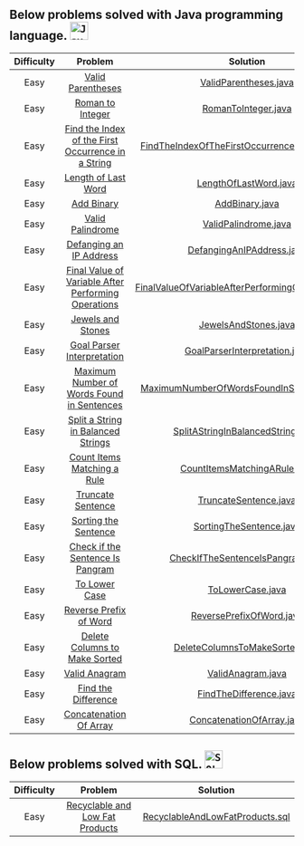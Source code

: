 ## Below problems solved with Java programming language. <code><img height="32" src="https://cdn.jsdelivr.net/gh/devicons/devicon/icons/java/java-original-wordmark.svg" alt="Java"/></code>

| Difficulty |                                                             Problem                                                       		 		                                                              |                              Solution                                                                                                                               				 		                              
|:----------:|:--------------------------------------------------------------------------------------------------------------------------------------------------------------------------------------------:|:--------------------------------------------------------------------------------------------------------------------------------------------------------------------------------------------------------:|
|  Easy   	  |                                   [Valid Parentheses](https://leetcode.com/problems/valid-parentheses)                                               		 		                                   |                                   [ValidParentheses.java](https://github.com/Jyeverson/leetcode/blob/main/src/JAVA/ValidParentheses.java)                     				 		                                    |															   |
|  Easy   	  |                                    [Roman to Integer](https://leetcode.com/problems/roman-to-integer)                                               		 		                                    |                                     [RomanToInteger.java](https://github.com/Jyeverson/leetcode/blob/main/src/JAVA/RomanToInteger.java)                     				 		                                      |															   |
|  Easy   	  |  [Find the Index of the First Occurrence in a String](https://leetcode.com/problems/find-the-index-of-the-first-occurrence-in-a-string)                                               		 		  |          [FindTheIndexOfTheFirstOccurrenceInAString.java](https://github.com/Jyeverson/leetcode/blob/main/src/JAVA/FindTheIndexOfTheFirstOccurrenceInAString.java)                     				 		           |															   |
|  Easy   	  |                                 [Length of Last Word](https://leetcode.com/problems/length-of-last-word)                                               		 		                                 |                                   [LengthOfLastWord.java](https://github.com/Jyeverson/leetcode/blob/main/src/JAVA/LengthOfLastWord.java)                     				 		                                    |															   |
|  Easy   	  |                                          [Add Binary](https://leetcode.com/problems/add-binary)                                               		 		                                          |                                          [AddBinary.java](https://github.com/Jyeverson/leetcode/blob/main/src/JAVA/AddBinary.java)                     				 		                                           |															   |
|  Easy   	  |                                    [Valid Palindrome](https://leetcode.com/problems/valid-palindrome)                                               		 		                                    |                                    [ValidPalindrome.java](https://github.com/Jyeverson/leetcode/blob/main/src/JAVA/ValidPalindrome.java)                     				 		                                     |															   |
|  Easy   	  |                             [Defanging an IP Address](https://leetcode.com/problems/defanging-an-ip-address)                                               		 		                             |                               [DefangingAnIPAddress.java](https://github.com/Jyeverson/leetcode/blob/main/src/JAVA/DefangingAnIPAddress.java)                     				 		                                |															   |
|  Easy   	  | [Final Value of Variable After Performing Operations](https://leetcode.com/problems/final-value-of-variable-after-performing-operations)                                               		 		 |      [FinalValueOfVariableAfterPerformingOperations.java](https://github.com/Jyeverson/leetcode/blob/main/src/JAVA/FinalValueOfVariableAfterPerformingOperations.java)                     				 		       |															   |
|  Easy   	  |                                   [Jewels and Stones](https://leetcode.com/problems/jewels-and-stones)                                               		 		                                   |                                    [JewelsAndStones.java](https://github.com/Jyeverson/leetcode/blob/main/src/JAVA/JewelsAndStones.java)                     				 		                                     |															   |
|  Easy   	  |                          [Goal Parser Interpretation](https://leetcode.com/problems/goal-parser-interpretation)                                               		 		                          |                           [GoalParserInterpretation.java](https://github.com/Jyeverson/leetcode/blob/main/src/JAVA/GoalParserInterpretation.java)                     				 		                            |															   |
|  Easy   	  |          [Maximum Number of Words Found in Sentences](https://leetcode.com/problems/maximum-number-of-words-found-in-sentences)                                               		 		          |               [MaximumNumberOfWordsFoundInSentences.java](https://github.com/Jyeverson/leetcode/blob/main/src/JAVA/MaximumNumberOfWordsFoundInSentences.java)                     				 		                |															   |
|  Easy   	  |   [Split a String in Balanced Strings](https://leetcode.com/problems/https://leetcode.com/problems/split-a-string-in-balanced-strings)                                               		 		   |                      [SplitAStringInBalancedStrings.java](https://github.com/Jyeverson/leetcode/blob/main/src/JAVA/SplitAStringInBalancedStrings.java)                     				 		                       |															   |
|  Easy   	  |                         [Count Items Matching a Rule](https://leetcode.com/problems/count-items-matching-a-rule)                                               		 		                         |                            [CountItemsMatchingARule.java](https://github.com/Jyeverson/leetcode/blob/main/src/JAVA/CountItemsMatchingARule.java)                     				 		                             |															   |
|  Easy   	  |                                   [Truncate Sentence](https://leetcode.com/problems/truncate-sentence)                                               		 		                                   |                                   [TruncateSentence.java](https://github.com/Jyeverson/leetcode/blob/main/src/JAVA/TruncateSentence.java)                     				 		                                    |															   |
|  Easy   	  |                                [Sorting the Sentence](https://leetcode.com/problems/sorting-the-sentence)                                               		 		                                |                                 [SortingTheSentence.java](https://github.com/Jyeverson/leetcode/blob/main/src/JAVA/SortingTheSentence.java)                     				 		                                  |															   |
|  Easy   	  |                    [Check if the Sentence Is Pangram](https://leetcode.com/problems/check-if-the-sentence-is-pangram)                                               		 		                    |                        [CheckIfTheSentenceIsPangram.java](https://github.com/Jyeverson/leetcode/blob/main/src/JAVA/CheckIfTheSentenceIsPangram.java)                     				 		                         |															   |
|  Easy   	  |                                       [To Lower Case](https://leetcode.com/problems/to-lower-case)                                               		 		                                       |                                        [ToLowerCase.java](https://github.com/Jyeverson/leetcode/blob/main/src/JAVA/ToLowerCase.java)                     				 		                                         |															   |
|  Easy   	  |                              [Reverse Prefix of Word](https://leetcode.com/problems/reverse-prefix-of-word)                                               		 		                              |                                [ReversePrefixOfWord.java](https://github.com/Jyeverson/leetcode/blob/main/src/JAVA/ReversePrefixOfWord.java)                     				 		                                 |															   |
|  Easy   	  |                       [Delete Columns to Make Sorted](https://leetcode.com/problems/delete-columns-to-make-sorted)                                               		 		                       |                          [DeleteColumnsToMakeSorted.java](https://github.com/Jyeverson/leetcode/blob/main/src/JAVA/DeleteColumnsToMakeSorted.java)                     				 		                           |															   |
|  Easy   	  |                                       [Valid Anagram](https://leetcode.com/problems/valid-anagram)                                               		 		                                       |                                       [ValidAnagram.java](https://github.com/Jyeverson/leetcode/blob/main/src/JAVA/ValidAnagram.java)                     				 		                                        |															   |
|  Easy   	  |                                 [Find the Difference](https://leetcode.com/problems/find-the-difference)                                               		 		                                 |                                  [FindTheDifference.java](https://github.com/Jyeverson/LeetCode/blob/main/src/JAVA/FindTheDifference.java)                     				 		                                   |															   |
|  Easy   	  |                              [Concatenation Of Array](https://leetcode.com/problems/concatenation-of-array)                                               		 		                              |                               [ConcatenationOfArray.java](https://github.com/Jyeverson/leetcode/blob/main/src/JAVA.ConcatenationOfArray.java)                     				 		                                |															   |

## Below problems solved with SQL. <code><img height="32" src="https://cdn.jsdelivr.net/gh/devicons/devicon/icons/microsoftsqlserver/microsoftsqlserver-plain-wordmark.svg" alt="SQL Server"/></code>

| Difficulty |                                                                                                                             Problem                                                       		 		                                                                                                                              |          Solution                                                                                                                               				 		          
|:----------:|:----------------------------------------------------------------------------------------------------------------------------------------------------------------------------------------------------------------------------------------------------------------------------------------------------------------------------:|:----------------------------------------------------------------------------------------------------------------------------------------------------------------:|
|  Easy   	  |                                                                                            [Recyclable and Low Fat Products](https://leetcode.com/problems/recyclable-and-low-fat-products)                                               		 		                                                                                            | [RecyclableAndLowFatProducts.sql](https://github.com/Jyeverson/leetcode/blob/main/src/MS_SQL_SERVER/RecyclableAndLowFatProducts.sql)                     				 		 |															   |
